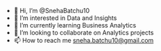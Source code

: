 - 👋 Hi, I’m @SnehaBatchu10
- 👀 I’m interested in Data and Insights
- 🌱 I’m currently learning Business Analytics
- 💞️ I’m looking to collaborate on Analytics projects
- 📫 How to reach me sneha.batchu10@gmail.com

<!---
SnehaBatchu10/SnehaBatchu10 is a ✨ special ✨ repository because its `README.md` (this file) appears on your GitHub profile.
You can click the Preview link to take a look at your changes.
--->
